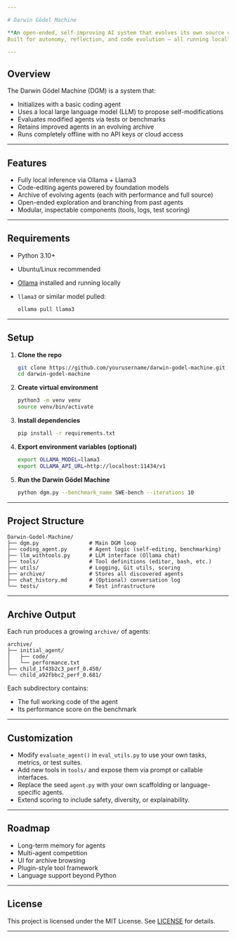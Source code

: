 ```yaml
---

# Darwin Gödel Machine

**An open-ended, self-improving AI system that evolves its own source code using a local LLM.**
Built for autonomy, reflection, and code evolution — all running locally via [Ollama](https://ollama.com) and models like Llama 3.

---
```


## Overview

The Darwin Gödel Machine (DGM) is a system that:

* Initializes with a basic coding agent
* Uses a local large language model (LLM) to propose self-modifications
* Evaluates modified agents via tests or benchmarks
* Retains improved agents in an evolving archive
* Runs completely offline with no API keys or cloud access

---

## Features

* Fully local inference via Ollama + Llama3
* Code-editing agents powered by foundation models
* Archive of evolving agents (each with performance and full source)
* Open-ended exploration and branching from past agents
* Modular, inspectable components (tools, logs, test scoring)

---

## Requirements

* Python 3.10+
* Ubuntu/Linux recommended
* [Ollama](https://ollama.com/) installed and running locally
* `llama3` or similar model pulled:

  ```bash
  ollama pull llama3
  ```

---

## Setup

1. **Clone the repo**

   ```bash
   git clone https://github.com/yourusername/darwin-godel-machine.git
   cd darwin-godel-machine
   ```

2. **Create virtual environment**

   ```bash
   python3 -m venv venv
   source venv/bin/activate
   ```

3. **Install dependencies**

   ```bash
   pip install -r requirements.txt
   ```

4. **Export environment variables (optional)**

   ```bash
   export OLLAMA_MODEL=llama3
   export OLLAMA_API_URL=http://localhost:11434/v1
   ```

5. **Run the Darwin Gödel Machine**

   ```bash
   python dgm.py --benchmark_name SWE-bench --iterations 10
   ```

---

## Project Structure

```
Darwin-Godel-Machine/
├── dgm.py                # Main DGM loop
├── coding_agent.py       # Agent logic (self-editing, benchmarking)
├── llm_withtools.py      # LLM interface (Ollama chat)
├── tools/                # Tool definitions (editor, bash, etc.)
├── utils/                # Logging, Git utils, scoring
├── archive/              # Stores all discovered agents
├── chat_history.md       # (Optional) conversation log
└── tests/                # Test infrastructure
```

---

## Archive Output

Each run produces a growing `archive/` of agents:

```
archive/
├── initial_agent/
│   ├── code/
│   └── performance.txt
├── child_1f43b2c3_perf_0.450/
└── child_a92fbbc2_perf_0.681/
```

Each subdirectory contains:

* The full working code of the agent
* Its performance score on the benchmark

---

## Customization

* Modify `evaluate_agent()` in `eval_utils.py` to use your own tasks, metrics, or test suites.
* Add new tools in `tools/` and expose them via prompt or callable interfaces.
* Replace the seed `agent.py` with your own scaffolding or language-specific agents.
* Extend scoring to include safety, diversity, or explainability.

---

## Roadmap

* Long-term memory for agents
* Multi-agent competition
* UI for archive browsing
* Plugin-style tool framework
* Language support beyond Python

---

## License

This project is licensed under the MIT License. See [LICENSE](LICENSE) for details.

---